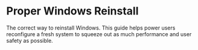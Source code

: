 # Proper Windows Reinstall
The correct way to reinstall Windows. This guide helps power users reconfigure a fresh system to squeeze out as much performance and user safety as possible.
